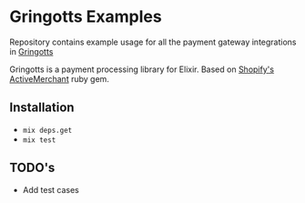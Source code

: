 # Gringotts Examples

Repository contains example usage for all the payment gateway integrations in [Gringotts](https://github.com/aviabird/gringotts)

Gringotts is a payment processing library for Elixir. Based on [Shopify's](http://shopify.com) [ActiveMerchant](http://github.com/Shopify/active_merchant) ruby gem.

## Installation

* `mix deps.get`
* `mix test`

## TODO's

* Add test cases
